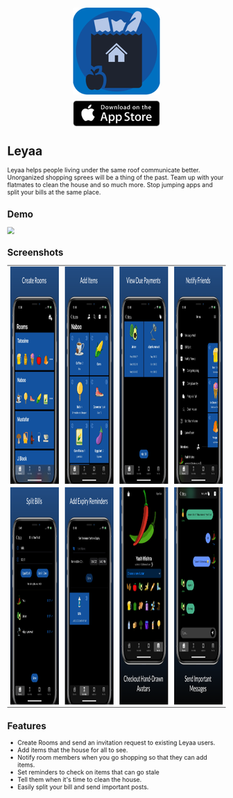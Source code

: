 <span>
<p style="text-align:center" float="left">
<img src="assets/icon.png" width="200" style="display:block; margin-left: auto; margin-right: auto;"> 
</p>

<p style="text-align:center" float="right">
<img src="assets/downloadOnAppStore.png" width="200" style="display:block; margin-left: auto; margin-right: auto;"> 
</p>
</span>

# Leyaa

Leyaa helps people living under the same roof communicate better. Unorganized shopping sprees will be a thing of the past. Team up with your flatmates to clean the house and so much more. Stop jumping apps and split your bills at the same place.

## Demo

<p style="text-align:center">
<img src="assets/video.gif" style="display:block; margin-left: auto; margin-right: auto;"> 
</p>

## Screenshots


<table style = "margin-left: auto; margin-right auto;">
  <tr>
    <td><img src="assets/screen_1.png" height="500">  </td>
    <td><img src="assets/screen_2.png" height="500">  </td>
    <td><img src="assets/screen_3.png" height="500">  </td>
    <td><img src="assets/screen_4.png" height="500">  </td>
  </tr>
  
  <tr>
    <td><img src="assets/screen_5.png" height="500">  </td>
    <td><img src="assets/screen_6.png" height="500">  </td>
    <td><img src="assets/screen_7.png" height="500">  </td>
    <td><img src="assets/screen_8.png" height="500">  </td>
  </tr>
  
 </table>

## Features

- Create Rooms and send an invitation request to existing Leyaa users.
- Add items that the house for all to see.
- Notify room members when you go shopping so that they can add items.
- Set reminders to check on items that can go stale
- Tell them when it's time to clean the house.
- Easily split your bill and send important posts.



